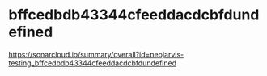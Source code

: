 # bffcedbdb43344cfeeddacdcbfdundefined
https://sonarcloud.io/summary/overall?id=neojarvis-testing_bffcedbdb43344cfeeddacdcbfdundefined
